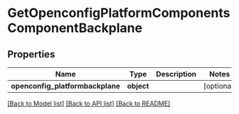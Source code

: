 # GetOpenconfigPlatformComponentsComponentBackplane

## Properties
Name | Type | Description | Notes
------------ | ------------- | ------------- | -------------
**openconfig_platformbackplane** | **object** |  | [optional] 

[[Back to Model list]](../README.md#documentation-for-models) [[Back to API list]](../README.md#documentation-for-api-endpoints) [[Back to README]](../README.md)


